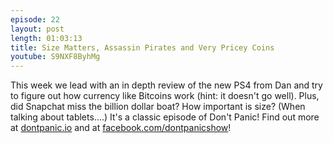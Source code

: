 ```yaml
---
episode: 22
layout: post
length: 01:03:13
title: Size Matters, Assassin Pirates and Very Pricey Coins
youtube: S9NXF8ByhMg
---
```


This week we lead with an in depth review of the new PS4 from Dan and try to figure out how currency like Bitcoins work (hint: it doesn't go well). Plus, did Snapchat miss the billion dollar boat? How important is size? (When talking about tablets....) It's a classic episode of Don't Panic! Find out more at [dontpanic.io](http://dontpanic.io) and at [facebook.com/dontpanicshow](http://www.facebook.com/dontpanicshow)!
